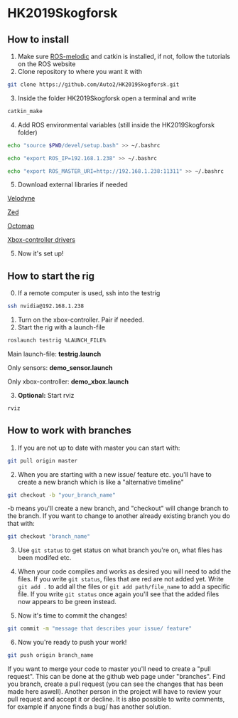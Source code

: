 # HK2019Skogforsk
## How to install

1. Make sure [ROS-melodic](http://wiki.ros.org/melodic/Installation) and catkin is installed, if not, follow the tutorials on the ROS website
2. Clone repository to where you want it with 
```bash
git clone https://github.com/Auto2/HK2019Skogforsk.git
```
3. Inside the folder HK2019Skogforsk open a terminal and write
```bash
catkin_make
```
4. Add ROS environmental variables (still inside the HK2019Skogforsk folder)
```bash
echo "source $PWD/devel/setup.bash" >> ~/.bashrc
```
```bash
echo "export ROS_IP=192.168.1.238" >> ~/.bashrc
```
```bash
echo "export ROS_MASTER_URI=http://192.168.1.238:11311" >> ~/.bashrc
```

5. Download external libraries if needed

[Velodyne](http://wiki.ros.org/velodyne/Tutorials/Getting%20Started%20with%20the%20Velodyne%20VLP16)

[Zed](https://www.stereolabs.com/docs/ros/)

[Octomap](http://wiki.ros.org/octomap)

[Xbox-controller drivers](https://github.com/atar-axis/xpadneo)

5. Now it's set up!

## How to start the rig

0. If a remote computer is used, ssh into the testrig
```bash
ssh nvidia@192.168.1.238
```
1. Turn on the xbox-controller. Pair if needed.
2. Start the rig with a launch-file 
```bash
roslaunch testrig %LAUNCH_FILE%
```

Main launch-file:
**testrig.launch**

Only sensors:
**demo_sensor.launch**

Only xbox-controller:
**demo_xbox.launch**

3. **Optional:** Start rviz
```bash
rviz
``` 


## How to work with branches
1. If you are not up to date with master you can start with:
```bash
git pull origin master
```
2. When you are starting with a new issue/ feature etc. you'll have to create a new branch which is like a "alternative timeline"
```bash
git checkout -b "your_branch_name"
```
-b means you'll create a new branch, and "checkout" will change branch to the branch. If you want to change to another already existing branch you do that with:
```bash
git checkout "branch_name"
```

3. Use ```git status``` to get status on what branch you're on, what files has been modifed etc. 

4. When your code compiles and works as desired you will need to add the files. If you write ```git status```, files that are red are not added yet. Write ```git add .``` to add all the files or ```git add path/file_name``` to add a specific file. If you write ```git status``` once again you'll see that the added files now appears to be green instead.
5. Now it's time to commit the changes! 
```bash
git commit -m "message that describes your issue/ feature"
```
6. Now you're ready to push your work!
```bash
git push origin branch_name
```

If you want to merge your code to master you'll need to create a "pull request". This can be done at the github web page under "branches". Find you branch, create a pull request (you can see the changes that has been made here aswell). Another person in the project will have to review your pull request and accept it or decline. It is also possible to write comments, for example if anyone finds a bug/ has another solution.
